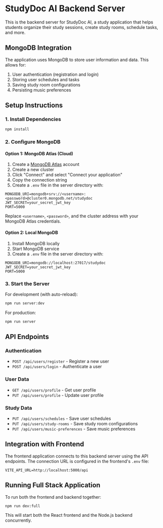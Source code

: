 # StudyDoc AI Backend Server

This is the backend server for StudyDoc AI, a study application that helps students organize their study sessions, create study rooms, schedule tasks, and more.

## MongoDB Integration

The application uses MongoDB to store user information and data. This allows for:

1. User authentication (registration and login)
2. Storing user schedules and tasks
3. Saving study room configurations
4. Persisting music preferences

## Setup Instructions

### 1. Install Dependencies

```bash
npm install
```

### 2. Configure MongoDB

#### Option 1: MongoDB Atlas (Cloud)

1. Create a [MongoDB Atlas](https://www.mongodb.com/cloud/atlas) account
2. Create a new cluster
3. Click "Connect" and select "Connect your application"
4. Copy the connection string
5. Create a `.env` file in the server directory with:

```
MONGODB_URI=mongodb+srv://<username>:<password>@cluster0.mongodb.net/studydoc
JWT_SECRET=your_secret_jwt_key
PORT=5000
```

Replace `<username>`, `<password>`, and the cluster address with your MongoDB Atlas credentials.

#### Option 2: Local MongoDB

1. Install MongoDB locally
2. Start MongoDB service
3. Create a `.env` file in the server directory with:

```
MONGODB_URI=mongodb://localhost:27017/studydoc
JWT_SECRET=your_secret_jwt_key
PORT=5000
```

### 3. Start the Server

For development (with auto-reload):
```bash
npm run server:dev
```

For production:
```bash
npm run server
```

## API Endpoints

### Authentication
- `POST /api/users/register` - Register a new user
- `POST /api/users/login` - Authenticate a user

### User Data
- `GET /api/users/profile` - Get user profile
- `PUT /api/users/profile` - Update user profile

### Study Data
- `PUT /api/users/schedules` - Save user schedules
- `PUT /api/users/study-rooms` - Save study room configurations
- `PUT /api/users/music-preferences` - Save music preferences

## Integration with Frontend

The frontend application connects to this backend server using the API endpoints. The connection URL is configured in the frontend's `.env` file:

```
VITE_API_URL=http://localhost:5000/api
```

## Running Full Stack Application

To run both the frontend and backend together:

```bash
npm run dev:full
```

This will start both the React frontend and the Node.js backend concurrently. 